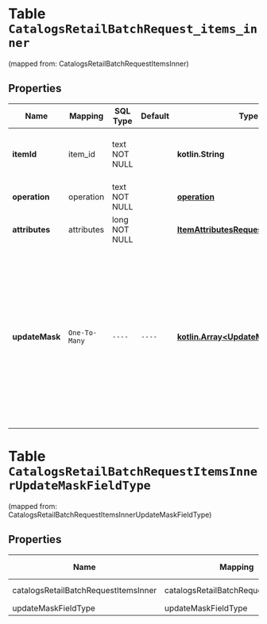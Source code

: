 
# Table `CatalogsRetailBatchRequest_items_inner`
(mapped from: CatalogsRetailBatchRequestItemsInner)

## Properties
Name | Mapping | SQL Type | Default | Type | Description | Notes
---- | ------- | -------- | ------- | ---- | ----------- | -----
**itemId** | item_id | text NOT NULL |  | **kotlin.String** | The catalog item id in the merchant namespace | 
**operation** | operation | text NOT NULL |  | [**operation**](#Operation) |  | 
**attributes** | attributes | long NOT NULL |  | [**ItemAttributesRequest**](ItemAttributesRequest.md) |  |  [foreignkey]
**updateMask** | `One-To-Many` | `----` | `----`  | [**kotlin.Array&lt;UpdateMaskFieldType&gt;**](UpdateMaskFieldType.md) | The list of product attributes to be updated. Attributes specified in the update mask without a value specified in the body will be deleted from the product item. |  [optional]





# **Table `CatalogsRetailBatchRequestItemsInnerUpdateMaskFieldType`**
(mapped from: CatalogsRetailBatchRequestItemsInnerUpdateMaskFieldType)

## Properties
Name | Mapping | SQL Type | Default | Type | Description | Notes
---- | ------- | -------- | ------- | ---- | ----------- | -----
catalogsRetailBatchRequestItemsInner | catalogsRetailBatchRequestItemsInner | long | | kotlin.Long | Primary Key | *one*
updateMaskFieldType | updateMaskFieldType | long | | kotlin.Long | Foreign Key | *many*



